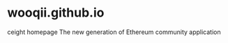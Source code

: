# wooqii.github.io

<html>
    <head>
        <title>ceight</title>
    </head>
    <body>
        ceight homepage The new generation of Ethereum community application
    </body>
</html>
